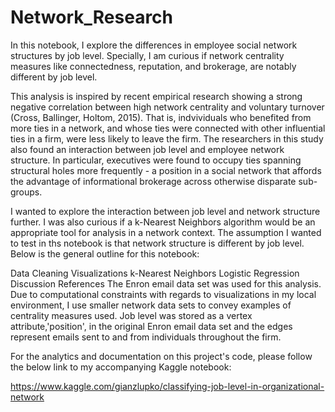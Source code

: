 # Network_Research
In this notebook, I explore the differences in employee social network structures by job level. Specially, I am curious if network centrality measures like connectedness, reputation, and brokerage, are notably different by job level.

This analysis is inspired by recent empirical research showing a strong negative correlation between high network centrality and voluntary turnover (Cross, Ballinger, Holtom, 2015). That is, indvividuals who benefited from more ties in a network, and whose ties were connected with other influential ties in a firm, were less likely to leave the firm. The researchers in this study also found an interaction between job level and employee network structure. In particular, executives were found to occupy ties spanning structural holes more frequently - a position in a social network that affords the advantage of informational brokerage across otherwise disparate sub-groups.

I wanted to explore the interaction between job level and network structure further. I was also curious if a k-Nearest Neighbors algorithm would be an appropriate tool for analysis in a network context. The assumption I wanted to test in ths notebook is that network structure is different by job level. Below is the general outline for this notebook:

Data Cleaning
Visualizations
k-Nearest Neighbors
Logistic Regression
Discussion
References
The Enron email data set was used for this analysis. Due to computational constraints with regards to visualizations in my local environment, I use smaller network data sets to convey examples of centrality measures used. Job level was stored as a vertex attribute,'position', in the original Enron email data set and the edges represent emails sent to and from individuals throughout the firm.

For the analytics and documentation on this project's code, please follow the below link to my accompanying Kaggle notebook:

https://www.kaggle.com/gianzlupko/classifying-job-level-in-organizational-network
